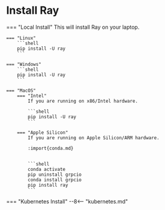 # Install Ray

=== "Local Install"
    This will install Ray on your laptop.

    === "Linux"
        ```shell
        pip install -U ray
        ```

    === "Windows"
        ```shell
        pip install -U ray
        ```

    === "MacOS"
        === "Intel"
            If you are running on x86/Intel hardware.

            ```shell
            pip install -U ray
            ```

        === "Apple Silicon"
            If you are running on Apple Silicon/ARM hardware.
        
            :import{conda.md}

        
            ```shell
            conda activate
            pip uninstall grpcio
            conda install grpcio
            pip install ray
            ```
        
=== "Kubernetes Install"
    --8<-- "kubernetes.md"
